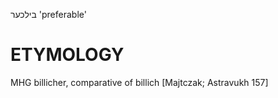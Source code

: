 בילכער
'preferable'

ETYMOLOGY
===========
MHG billicher, comparative of billich
[Majtczak; Astravukh 157]